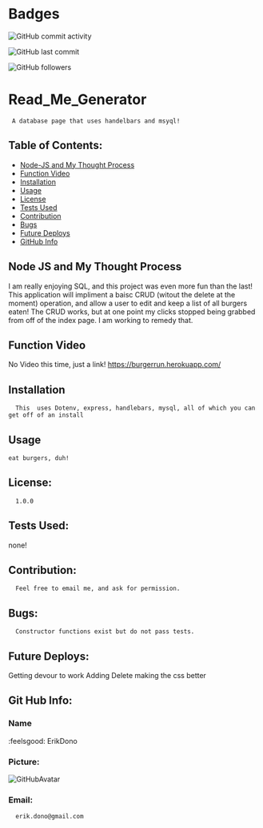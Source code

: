 
# Badges
![GitHub commit activity](https://img.shields.io/github/commit-activity/m/ErikDono/BurgerRun)

![GitHub last commit](https://img.shields.io/github/last-commit/ErikDono/BurgerRun)

![GitHub followers](https://img.shields.io/github/followers/ErikDono?style=social)


# Read_Me_Generator 

     A database page that uses handelbars and msyql!

## Table of Contents:
* [Node-JS and My Thought Process](#Node-JS-and-My-Thought-Process)
* [Function Video](#Function-Video)
* [Installation](#Installation)
* [Usage](#Usage)
* [License](#License)
* [Tests Used](#Tests-Used)
* [Contribution](#Contribution)
* [Bugs](#Bugs)
* [Future Deploys](#Future-Deploys)
* [GitHub Info](#GitHub-Info)



## Node JS and My Thought Process 

I am really enjoying SQL, and this project was even more fun than the last! This application will impliment a baisc CRUD (witout the delete at the moment) operation, and allow a user to edit and keep a list of all burgers eaten! The CRUD works, but at one point my clicks stopped being grabbed from off of the index page. I am working to remedy that. 



## Function Video 

No Video this time, just a link! https://burgerrun.herokuapp.com/

## Installation
      This  uses Dotenv, express, handlebars, mysql, all of which you can get off of an install 

## Usage
    eat burgers, duh! 

## License:
      1.0.0 

## Tests Used:
  none!

## Contribution:
      Feel free to email me, and ask for permission. 

## Bugs:
      Constructor functions exist but do not pass tests. 

## Future Deploys:
   Getting devour to work 
   Adding Delete
   making the css better
   


## Git Hub Info:
### Name
  :feelsgood:  ErikDono
### Picture:
![GitHubAvatar](https://avatars2.githubusercontent.com/u/61159557?v=4) 

### Email:
      erik.dono@gmail.com 

        